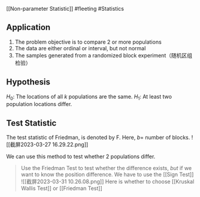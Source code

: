 [[Non-parameter Statistic]]
#fleeting #Statistics 
## Application
1. The problem objective is to compare 2 or more populations
2. The data are either ordinal or interval, but not normal
3. The samples generated from a randomized block experiment（随机区组检验）


## Hypothesis
$H_0$: The locations of all $k$ populations are the same.
$H_1$: At least two population locations differ.
## Test Statistic
The test statistic of Friedman, is denoted by F.
Here, $b=$ number of blocks.
![[截屏2023-03-27 16.29.22.png]]

We can use this method to test whether 2 populations differ.
> Use the Friedman Test to test whether the difference exists, *but* if we want to know the position difference. We have to use the [[Sign Test]]
> ![[截屏2023-03-31 10.26.08.png]]
> Here is whether to choose [[Kruskal Wallis Test]] or [[Friedman Test]]